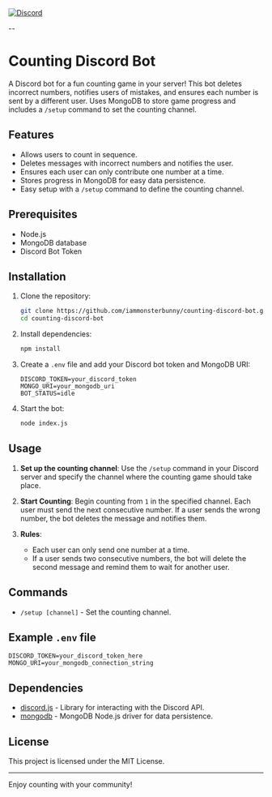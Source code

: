 <a href="https://dsc.gg/EchoScriptors">
    <img src="https://img.shields.io/discord/811542332678996008?color=7289DA&label=Support&logo=discord&style=for-the-badge" alt="Discord">
</a>

--
# Counting Discord Bot

A Discord bot for a fun counting game in your server! This bot deletes incorrect numbers, notifies users of mistakes, and ensures each number is sent by a different user. Uses MongoDB to store game progress and includes a `/setup` command to set the counting channel.

## Features

- Allows users to count in sequence.
- Deletes messages with incorrect numbers and notifies the user.
- Ensures each user can only contribute one number at a time.
- Stores progress in MongoDB for easy data persistence.
- Easy setup with a `/setup` command to define the counting channel.

## Prerequisites

- Node.js
- MongoDB database
- Discord Bot Token

## Installation

1. Clone the repository:

   ```bash
   git clone https://github.com/iammonsterbunny/counting-discord-bot.git
   cd counting-discord-bot
   ```

2. Install dependencies:

   ```bash
   npm install
   ```

3. Create a `.env` file and add your Discord bot token and MongoDB URI:

   ```env
   DISCORD_TOKEN=your_discord_token
   MONGO_URI=your_mongodb_uri
   BOT_STATUS=idle
   ```

4. Start the bot:

   ```bash
   node index.js
   ```

## Usage

1. **Set up the counting channel**:
   Use the `/setup` command in your Discord server and specify the channel where the counting game should take place.

2. **Start Counting**:
   Begin counting from `1` in the specified channel. Each user must send the next consecutive number. If a user sends the wrong number, the bot deletes the message and notifies them.

3. **Rules**:
   - Each user can only send one number at a time.
   - If a user sends two consecutive numbers, the bot will delete the second message and remind them to wait for another user.

## Commands

- `/setup [channel]` - Set the counting channel.

## Example `.env` file

```env
DISCORD_TOKEN=your_discord_token_here
MONGO_URI=your_mongodb_connection_string
```

## Dependencies

- [discord.js](https://discord.js.org/) - Library for interacting with the Discord API.
- [mongodb](https://www.mongodb.com/) - MongoDB Node.js driver for data persistence.

## License

This project is licensed under the MIT License.

---

Enjoy counting with your community!

